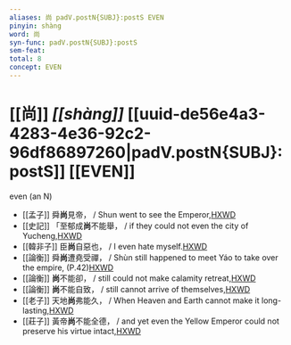 ```yaml
---
aliases: 尚 padV.postN{SUBJ}:postS EVEN
pinyin: shàng
word: 尚
syn-func: padV.postN{SUBJ}:postS
sem-feat: 
total: 8
concept: EVEN 
---
```

# [[尚]] *[[shàng]]*  [[uuid-de56e4a3-4283-4e36-92c2-96df86897260|padV.postN{SUBJ}:postS]] [[EVEN]]
even (an N)
 - [[孟子]] 舜**尚**見帝， / Shun went to see the Emperor,[HXWD](https://hxwd.org/textview.html?location=KR1h0001_tls_010-9a.42)
 - [[史記]] 「至郁成**尚**不能舉， / if they could not even the city of Yucheng,[HXWD](https://hxwd.org/textview.html?location=KR2a0001_tls_123-30a.19)
 - [[韓非子]] 臣**尚**自惡也， / I even hate myself.[HXWD](https://hxwd.org/textview.html?location=KR3c0005_tls_032-81a.3)
 - [[論衡]] 舜**尚**遭堯受禪， / Shùn still happened to meet Yáo to take over the empire, (P.42)[HXWD](https://hxwd.org/textview.html?location=KR3j0080_tls_005-7a.65)
 - [[論衡]] **尚**不能卻， / still could not make calamity retreat,[HXWD](https://hxwd.org/textview.html?location=KR3j0080_tls_017-11a.22)
 - [[論衡]] **尚**不能自致， / still cannot arrive of themselves,[HXWD](https://hxwd.org/textview.html?location=KR3j0080_tls_040-8a.27)
 - [[老子]] 天地**尚**弗能久， / When Heaven and Earth cannot make it long-lasting,[HXWD](https://hxwd.org/textview.html?location=KR5c0057_tls_023-1a.9)
 - [[莊子]] 黃帝**尚**不能全德， / and yet even the Yellow Emperor could not preserve his virtue intact,[HXWD](https://hxwd.org/textview.html?location=KR5c0126_tls_029-10a.3)